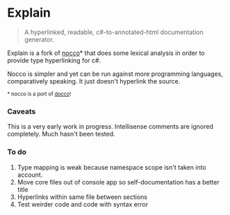 # Explain #

> A hyperlinked, readable, c#-to-annotated-html documentation generator.

Explain is a fork of [nocco][]* that does some lexical analysis in order to provide type hyperlinking for c#.

Nocco is simpler and yet can be run against more programming languages, comparatively speaking. It just doesn't hyperlink the source.

<small>* nocco is a port of [docco][]!</small>

### Caveats ###

This is a very early work in progress. Intellisense comments are ignored completely. Much hasn't been tested.

### To do ###

1. Type mapping is weak because namespace scope isn't taken into account.
2. Move core files out of console app so self-documentation has a better title
3. Hyperlinks within same file between sections
4. Test weirder code and code with syntax error

[docco]: http://jashkenas.github.com/docco/
[nocco]: http://dontangg.github.com/nocco/